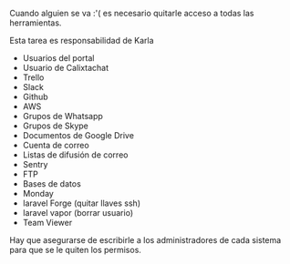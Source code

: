 Cuando alguien se va :'( es necesario quitarle acceso a todas las herramientas.

Esta tarea es responsabilidad de Karla

 * Usuarios del portal
 * Usuario de Calixtachat
 * Trello
 * Slack
 * Github
 * AWS 
 * Grupos de Whatsapp
 * Grupos de Skype
 * Documentos de Google Drive
 * Cuenta de correo
 * Listas de difusión de correo
 * Sentry
 * FTP
 * Bases de datos
 * Monday
 * laravel Forge (quitar llaves ssh)
 * laravel vapor (borrar usuario)
 * Team Viewer

Hay que asegurarse de escribirle a los administradores de cada sistema para que se le quiten los permisos.
